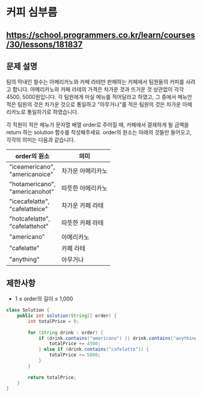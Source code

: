 # 커피 심부름
https://school.programmers.co.kr/learn/courses/30/lessons/181837
---
## 문제 설명
팀의 막내인 철수는 아메리카노와 카페 라테만 판매하는 카페에서 팀원들의 커피를 사려고 합니다. 아메리카노와 카페 라테의 가격은 차가운 것과 뜨거운 것 상관없이 각각 4500, 5000원입니다. 각 팀원에게 마실 메뉴를 적어달라고 하였고, 그 중에서 메뉴만 적은 팀원의 것은 차가운 것으로 통일하고 "아무거나"를 적은 팀원의 것은 차가운 아메리카노로 통일하기로 하였습니다.

각 직원이 적은 메뉴가 문자열 배열 order로 주어질 때, 카페에서 결제하게 될 금액을 return 하는 solution 함수를 작성해주세요. order의 원소는 아래의 것들만 들어오고, 각각의 의미는 다음과 같습니다.

| order의 원소                          | 의미         |
|------------------------------------|------------|
| "iceamericano",<br> "americanoice" | 	차가운 아메리카노 |
| "hotamericano",<br> "americanohot"	    | 따뜻한 아메리카노  |
| "icecafelatte",<br> "cafelatteice"	    | 차가운 카페 라테  |
| "hotcafelatte",<br> "cafelattehot"	    | 따뜻한 카페 라테  |
| "americano"	                       | 아메리카노      |
| "cafelatte"	                       | 카페 라테      |
| "anything"	                        | 아무거나       |
## 제한사항
+ 1 ≤ order의 길이 ≤ 1,000
```java
class Solution {
    public int solution(String[] order) {
        int totalPrice = 0;
        
        for (String drink : order) {
            if (drink.contains("americano") || drink.contains("anything")) {
                totalPrice += 4500;
            } else if (drink.contains("cafelatte")) {
                totalPrice += 5000;
            }
        }
        
        return totalPrice;
    }
}
```